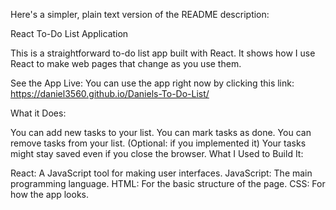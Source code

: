Here's a simpler, plain text version of the README description:

React To-Do List Application

This is a straightforward to-do list app built with React. It shows how I use React to make web pages that change as you use them.

See the App Live:
You can use the app right now by clicking this link:
https://daniel3560.github.io/Daniels-To-Do-List/

What it Does:

You can add new tasks to your list.
You can mark tasks as done.
You can remove tasks from your list.
(Optional: if you implemented it) Your tasks might stay saved even if you close the browser.
What I Used to Build It:

React: A JavaScript tool for making user interfaces.
JavaScript: The main programming language.
HTML: For the basic structure of the page.
CSS: For how the app looks.
